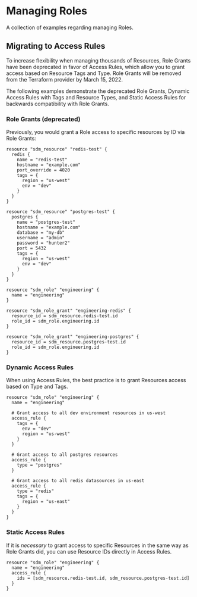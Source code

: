 # Managing Roles

A collection of examples regarding managing Roles.

## Migrating to Access Rules

To increase flexibility when managing thousands of Resources, Role Grants have
been deprecated in favor of Access Rules, which allow you to grant access based
on Resource Tags and Type. Role Grants will be removed from the Terraform
provider by March 15, 2022.

The following examples demonstrate the deprecated Role Grants, Dynamic Access
Rules with Tags and Resource Types, and Static Access Rules for backwards
compatibility with Role Grants.

### Role Grants (deprecated)

Previously, you would grant a Role access to specific resources by ID via Role
Grants:

```hcl
resource "sdm_resource" "redis-test" {
  redis {
    name = "redis-test"
    hostname = "example.com"
    port_override = 4020
    tags = {
      region = "us-west"
      env = "dev"
    }
  }
}

resource "sdm_resource" "postgres-test" {
  postgres {
    name = "postgres-test"
    hostname = "example.com"
    database = "my-db"
    username = "admin"
    password = "hunter2"
    port = 5432
    tags = {
      region = "us-west"
      env = "dev"
    }
  }
}

resource "sdm_role" "engineering" {
  name = "engineering"
}

resource "sdm_role_grant" "engineering-redis" {
  resource_id = sdm_resource.redis-test.id
  role_id = sdm_role.engineering.id
}

resource "sdm_role_grant" "engineering-postgres" {
  resource_id = sdm_resource.postgres-test.id
  role_id = sdm_role.engineering.id
}
```

### Dynamic Access Rules

When using Access Rules, the best practice is to grant Resources access based on
Type and Tags.

```hcl
resource "sdm_role" "engineering" {
  name = "engineering"

  # Grant access to all dev environment resources in us-west
  access_rule {
    tags = {
      env = "dev"
      region = "us-west"
    }
  }

  # Grant access to all postgres resources
  access_rule {
    type = "postgres"
  }

  # Grant access to all redis datasources in us-east
  access_rule {
    type = "redis"
    tags = {
      region = "us-east"
    }
  }
}
```

### Static Access Rules

If it is _necessary_ to grant access to specific Resources in the same way as
Role Grants did, you can use Resource IDs directly in Access Rules.

```hcl
resource "sdm_role" "engineering" {
  name = "engineering"
  access_rule {
    ids = [sdm_resource.redis-test.id, sdm_resource.postgres-test.id]
  }
}
```
